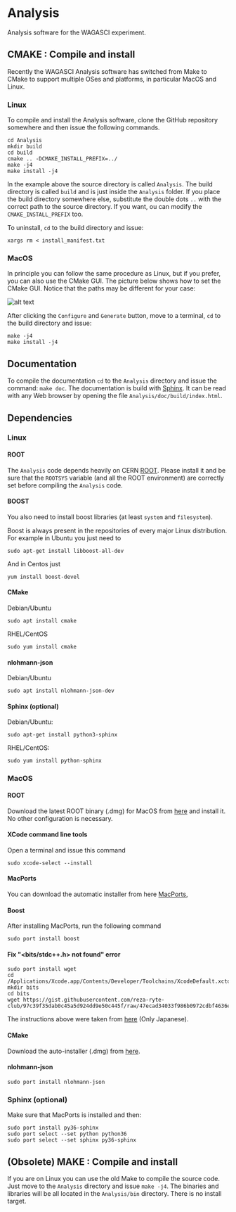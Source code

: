 # Analysis

Analysis software for the WAGASCI experiment.

## CMAKE : Compile and install

Recently the WAGASCI Analysis software has switched from Make to CMake to
support multiple OSes and platforms, in particular MacOS and Linux.

### Linux

To compile and install the Analysis software, clone the GitHub repository
somewhere and then issue the following commands.

```
cd Analysis
mkdir build
cd build
cmake .. -DCMAKE_INSTALL_PREFIX=../
make -j4
make install -j4

```

In the example above the source directory is called `Analysis`. The build
directory is called `build` and is just inside the `Analysis` folder. If you
place the build directory somewhere else, substitute the double dots `..` with
the correct path to the source directory. If you want, ou can modify the
`CMAKE_INSTALL_PREFIX` too.

To uninstall, `cd` to the build directory and issue:

```
xargs rm < install_manifest.txt
```

### MacOS

In principle you can follow the same procedure as Linux, but if you prefer, you
can also use the CMake GUI. The picture below shows how to set the CMake
GUI. Notice that the paths may be different for your case:

![alt text](https://www.dropbox.com/s/d5jho6pz0zc2pzc/MacOS%20CMake.png?raw=1)

After clicking the `Configure` and `Generate` button, move to a terminal, `cd`
to the build directory and issue:

```
make -j4
make install -j4
```

## Documentation

To compile the documentation `cd` to the `Analysis` directory and issue the command: `make doc`.
The documentation is build with
[Sphinx](https://www.sphinx-doc.org/en/master/). It can be read with any Web
browser by opening the file `Analysis/doc/build/index.html`.

## Dependencies

### Linux

#### ROOT
The `Analysis` code depends heavily on CERN
[ROOT](https://root.cern.ch/). Please install it and be sure that the `ROOTSYS`
variable (and all the ROOT environment) are correctly set before compiling the
`Analysis` code.

#### BOOST
You also need to install boost libraries (at least `system` and
`filesystem`).

Boost is always present in the repositories of every major Linux
distribution. For example in Ubuntu you just need to

```
sudo apt-get install libboost-all-dev
```

And in Centos just

```
yum install boost-devel
```

#### CMake

Debian/Ubuntu

```
sudo apt install cmake
```

RHEL/CentOS

```
sudo yum install cmake
```

#### nlohmann-json

Debian/Ubuntu
```
sudo apt install nlohmann-json-dev
```

#### Sphinx (optional)

Debian/Ubuntu:

```
sudo apt-get install python3-sphinx
```

RHEL/CentOS:

```
sudo yum install python-sphinx
```

### MacOS

#### ROOT

Download the latest ROOT binary (.dmg) for MacOS from
[here](https://root.cern.ch/downloading-root) and install it. No other
configuration is necessary.

#### XCode command line tools
Open a terminal and issue this command

```
sudo xcode-select --install
```

#### MacPorts

You can download the automatic installer from here
[MacPorts](https://www.macports.org/),

#### Boost

After installing MacPorts, run the following command

```
sudo port install boost
```

#### Fix "<bits/stdc++.h> not found" error

```
sudo port install wget
cd /Applications/Xcode.app/Contents/Developer/Toolchains/XcodeDefault.xctoolchain/usr/include/c++/v1
mkdir bits
cd bits
wget https://gist.githubusercontent.com/reza-ryte-club/97c39f35dab0c45a5d924dd9e50c445f/raw/47ecad34033f986b0972cdbf4636e22f838a1313/stdc++.h
```

The instructions above were taken from
[here](https://qiita.com/acchan_ar/items/6a4c4c070dd76a236fdc) (Only Japanese).

#### CMake

Download the auto-installer (.dmg) from [here](https://cmake.org/download/).

#### nlohmann-json

```
sudo port install nlohmann-json
```

### Sphinx (optional)

Make sure that MacPorts is installed and then:

```
sudo port install py36-sphinx
sudo port select --set python python36
sudo port select --set sphinx py36-sphinx
```

## (Obsolete) MAKE : Compile and install

If you are on Linux you can use the old Make to compile the source code.  Just
move to the `Analysis` directory and issue `make -j4`.  The binaries and
libraries will be all located in the `Analysis/bin` directory. There is no
install target.

